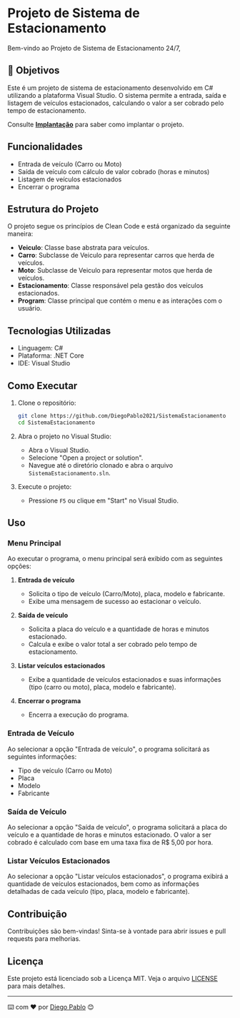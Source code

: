 # Projeto de Sistema de Estacionamento
Bem-vindo ao Projeto de Sistema de Estacionamento 24/7,

## 🚀 Objetivos
Este é um projeto de sistema de estacionamento desenvolvido em C# utilizando a plataforma Visual Studio. O sistema permite a entrada, saída e listagem de veículos estacionados,
calculando o valor a ser cobrado pelo tempo de estacionamento.

Consulte **[Implantação](https://github.com/DiegoPablo2021/SistemaEstacionamento)** para saber como implantar o projeto.

## Funcionalidades

- Entrada de veículo (Carro ou Moto)
- Saída de veículo com cálculo de valor cobrado (horas e minutos)
- Listagem de veículos estacionados
- Encerrar o programa

## Estrutura do Projeto

O projeto segue os princípios de Clean Code e está organizado da seguinte maneira:

- **Veiculo**: Classe base abstrata para veículos.
- **Carro**: Subclasse de Veiculo para representar carros que herda de veículos.
- **Moto**: Subclasse de Veiculo para representar motos que herda de veículos.
- **Estacionamento**: Classe responsável pela gestão dos veículos estacionados.
- **Program**: Classe principal que contém o menu e as interações com o usuário.

## Tecnologias Utilizadas

- Linguagem: C#
- Plataforma: .NET Core
- IDE: Visual Studio

## Como Executar

1. Clone o repositório:

    ```bash
    git clone https://github.com/DiegoPablo2021/SistemaEstacionamento
    cd SistemaEstacionamento
    ```

2. Abra o projeto no Visual Studio:

    - Abra o Visual Studio.
    - Selecione "Open a project or solution".
    - Navegue até o diretório clonado e abra o arquivo `SistemaEstacionamento.sln`.

3. Execute o projeto:

    - Pressione `F5` ou clique em "Start" no Visual Studio.

## Uso

### Menu Principal

Ao executar o programa, o menu principal será exibido com as seguintes opções:

1. **Entrada de veículo**
   - Solicita o tipo de veículo (Carro/Moto), placa, modelo e fabricante.
   - Exibe uma mensagem de sucesso ao estacionar o veículo.

2. **Saída de veículo**
   - Solicita a placa do veículo e a quantidade de horas e minutos estacionado.
   - Calcula e exibe o valor total a ser cobrado pelo tempo de estacionamento.

3. **Listar veículos estacionados**
   - Exibe a quantidade de veículos estacionados e suas informações (tipo (carro ou moto), placa, modelo e fabricante).

4. **Encerrar o programa**
   - Encerra a execução do programa.

### Entrada de Veículo

Ao selecionar a opção "Entrada de veículo", o programa solicitará as seguintes informações:

- Tipo de veículo (Carro ou Moto)
- Placa
- Modelo
- Fabricante

### Saída de Veículo

Ao selecionar a opção "Saída de veículo", o programa solicitará a placa do veículo e a quantidade de horas e minutos estacionado. O valor a ser cobrado é calculado com base
em uma taxa fixa de R$ 5,00 por hora.

### Listar Veículos Estacionados

Ao selecionar a opção "Listar veículos estacionados", o programa exibirá a quantidade de veículos estacionados, bem como as informações detalhadas de cada veículo
(tipo, placa, modelo e fabricante).

## Contribuição

Contribuições são bem-vindas! Sinta-se à vontade para abrir issues e pull requests para melhorias.

## Licença

Este projeto está licenciado sob a Licença MIT. Veja o arquivo [LICENSE](LICENSE) para mais detalhes.


---
⌨️ com ❤️ por [Diego Pablo](https://github.com/DiegoPablo2021) 😊
